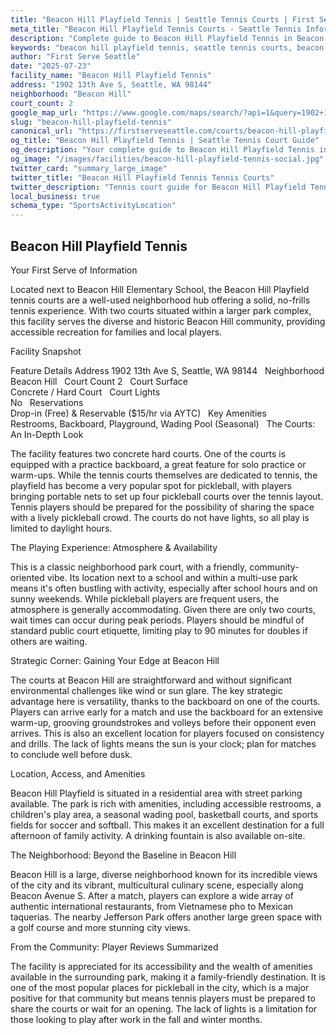 ```yaml
---
title: "Beacon Hill Playfield Tennis | Seattle Tennis Courts | First Serve Seattle"
meta_title: "Beacon Hill Playfield Tennis Courts - Seattle Tennis Information & Reviews"
description: "Complete guide to Beacon Hill Playfield Tennis in Beacon Hill, Seattle. Court details, amenities, local tips, and reviews for tennis players in Seattle, WA."
keywords: "beacon hill playfield tennis, seattle tennis courts, beacon hill tennis, tennis courts near me, seattle tennis, 98144 tennis courts, public tennis courts seattle, outdoor tennis courts"
author: "First Serve Seattle"
date: "2025-07-23"
facility_name: "Beacon Hill Playfield Tennis"
address: "1902 13th Ave S, Seattle, WA 98144"
neighborhood: "Beacon Hill"
court_count: 2
google_map_url: "https://www.google.com/maps/search/?api=1&query=1902+13th+Ave+S%2C+Seattle%2C+WA+98144"
slug: "beacon-hill-playfield-tennis"
canonical_url: "https://firstserveseattle.com/courts/beacon-hill-playfield-tennis"
og_title: "Beacon Hill Playfield Tennis | Seattle Tennis Court Guide"
og_description: "Your complete guide to Beacon Hill Playfield Tennis in Beacon Hill. Court conditions, amenities, and local tennis insights."
og_image: "/images/facilities/beacon-hill-playfield-tennis-social.jpg"
twitter_card: "summary_large_image"
twitter_title: "Beacon Hill Playfield Tennis Tennis Courts"
twitter_description: "Tennis court guide for Beacon Hill Playfield Tennis in Beacon Hill, Seattle"
local_business: true
schema_type: "SportsActivityLocation"
---
```


## Beacon Hill Playfield Tennis

Your First Serve of Information

Located next to Beacon Hill Elementary School, the Beacon Hill Playfield tennis courts are a well-used neighborhood hub offering a solid, no-frills tennis experience. With two courts situated within a larger park complex, this facility serves the diverse and historic Beacon Hill community, providing accessible recreation for families and local players.   

Facility Snapshot

Feature	Details
Address	
1902 13th Ave S, Seattle, WA 98144    
Neighborhood	
Beacon Hill    
Court Count	
2    
Court Surface	
Concrete / Hard Court    
Court Lights	
No    
Reservations	
Drop-in (Free) & Reservable ($15/hr via AYTC)    
Key Amenities	
Restrooms, Backboard, Playground, Wading Pool (Seasonal)    
The Courts: An In-Depth Look

The facility features two concrete hard courts. One of the courts is equipped with a practice backboard, a great feature for solo practice or warm-ups. While the tennis courts themselves are dedicated to tennis, the playfield has become a very popular spot for pickleball, with players bringing portable nets to set up four pickleball courts over the tennis layout. Tennis players should be prepared for the possibility of sharing the space with a lively pickleball crowd. The courts do not have lights, so all play is limited to daylight hours.   

The Playing Experience: Atmosphere & Availability

This is a classic neighborhood park court, with a friendly, community-oriented vibe. Its location next to a school and within a multi-use park means it's often bustling with activity, especially after school hours and on sunny weekends. While pickleball players are frequent users, the atmosphere is generally accommodating. Given there are only two courts, wait times can occur during peak periods. Players should be mindful of standard public court etiquette, limiting play to 90 minutes for doubles if others are waiting.   

Strategic Corner: Gaining Your Edge at Beacon Hill

The courts at Beacon Hill are straightforward and without significant environmental challenges like wind or sun glare. The key strategic advantage here is versatility, thanks to the backboard on one of the courts. Players can arrive early for a match and use the backboard for an extensive warm-up, grooving groundstrokes and volleys before their opponent even arrives. This is also an excellent location for players focused on consistency and drills. The lack of lights means the sun is your clock; plan for matches to conclude well before dusk.

Location, Access, and Amenities

Beacon Hill Playfield is situated in a residential area with street parking available. The park is rich with amenities, including accessible restrooms, a children's play area, a seasonal wading pool, basketball courts, and sports fields for soccer and softball. This makes it an excellent destination for a full afternoon of family activity. A drinking fountain is also available on-site.   

The Neighborhood: Beyond the Baseline in Beacon Hill

Beacon Hill is a large, diverse neighborhood known for its incredible views of the city and its vibrant, multicultural culinary scene, especially along Beacon Avenue S. After a match, players can explore a wide array of authentic international restaurants, from Vietnamese pho to Mexican taquerias. The nearby Jefferson Park offers another large green space with a golf course and more stunning city views.   

From the Community: Player Reviews Summarized

The facility is appreciated for its accessibility and the wealth of amenities available in the surrounding park, making it a family-friendly destination. It is one of the most popular places for pickleball in the city, which is a major positive for that community but means tennis players must be prepared to share the courts or wait for an opening. The lack of lights is a limitation for those looking to play after work in the fall and winter months.
